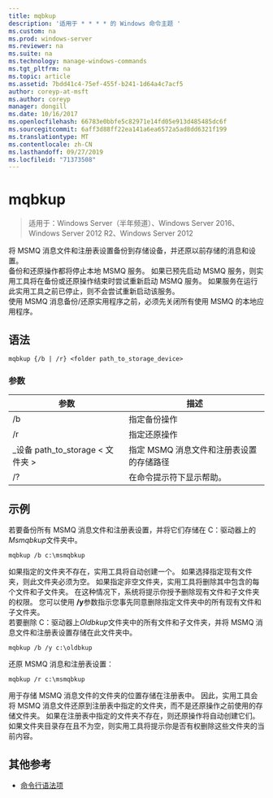 ```yaml
---
title: mqbkup
description: '适用于 * * * * 的 Windows 命令主题 '
ms.custom: na
ms.prod: windows-server
ms.reviewer: na
ms.suite: na
ms.technology: manage-windows-commands
ms.tgt_pltfrm: na
ms.topic: article
ms.assetid: 7bdd41c4-75ef-455f-b241-1d64a4c7acf5
author: coreyp-at-msft
ms.author: coreyp
manager: dongill
ms.date: 10/16/2017
ms.openlocfilehash: 66783e0bbfe5c82971e14fd05e913d485485dc6f
ms.sourcegitcommit: 6aff3d88ff22ea141a6ea6572a5ad8dd6321f199
ms.translationtype: MT
ms.contentlocale: zh-CN
ms.lasthandoff: 09/27/2019
ms.locfileid: "71373508"
---
```

# <a name="mqbkup"></a>mqbkup

>适用于：Windows Server（半年频道）、Windows Server 2016、Windows Server 2012 R2、Windows Server 2012

将 MSMQ 消息文件和注册表设置备份到存储设备，并还原以前存储的消息和设置。   
备份和还原操作都将停止本地 MSMQ 服务。 如果已预先启动 MSMQ 服务，则实用工具将在备份或还原操作结束时尝试重新启动 MSMQ 服务。 如果服务在运行此实用工具之前已停止，则不会尝试重新启动该服务。  
使用 MSMQ 消息备份/还原实用程序之前，必须先关闭所有使用 MSMQ 的本地应用程序。  
## <a name="syntax"></a>语法  
```  
mqbkup {/b | /r} <folder path_to_storage_device>  
```  
### <a name="parameters"></a>参数  
|参数|描述|  
|-------|--------|  
|/b|指定备份操作|  
|/r|指定还原操作|  
|\_设备 path_to_storage < 文件夹 >|指定 MSMQ 消息文件和注册表设置的存储路径|  
|/?|在命令提示符下显示帮助。|  
## <a name="BKMK_Examples"></a>示例  
若要备份所有 MSMQ 消息文件和注册表设置，并将它们存储在 C：驱动器上的*Msmqbkup*文件夹中。  
```  
mqbkup /b c:\msmqbkup  
```  
如果指定的文件夹不存在，实用工具将自动创建一个。 如果选择指定现有文件夹，则此文件夹必须为空。 如果指定非空文件夹，实用工具将删除其中包含的每个文件和子文件夹。 在这种情况下，系统将提示你授予删除现有文件和子文件夹的权限。 您可以使用 **/y**参数指示您事先同意删除指定文件夹中的所有现有文件和子文件夹。  
若要删除 C：驱动器上*Oldbkup*文件夹中的所有文件和子文件夹，并将 MSMQ 消息文件和注册表设置存储在此文件夹中。  
```  
mqbkup /b /y c:\oldbkup  
```  
还原 MSMQ 消息和注册表设置：  
```  
mqbkup /r c:\msmqbkup  
```  
用于存储 MSMQ 消息文件的文件夹的位置存储在注册表中。 因此，实用工具会将 MSMQ 消息文件还原到注册表中指定的文件夹，而不是还原操作之前使用的存储文件夹。 如果在注册表中指定的文件夹不存在，则还原操作将自动创建它们。 如果文件夹目录存在且不为空，则实用工具将提示你是否有权删除这些文件夹的当前内容。  
## <a name="additional-references"></a>其他参考  
-   [命令行语法项](command-line-syntax-key.md)  
